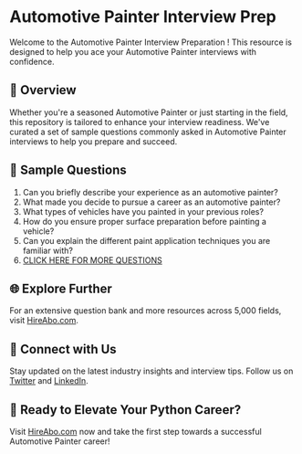 # Automotive Painter Interview Prep

Welcome to the Automotive Painter Interview Preparation ! This resource is designed to help you ace your Automotive Painter interviews with confidence.

## 🚀 Overview

Whether you're a seasoned Automotive Painter or just starting in the field, this repository is tailored to enhance your interview readiness. We've curated a set of sample questions commonly asked in Automotive Painter interviews to help you prepare and succeed.

## 📝 Sample Questions

1. Can you briefly describe your experience as an automotive painter?
2. What made you decide to pursue a career as an automotive painter?
3. What types of vehicles have you painted in your previous roles?
4. How do you ensure proper surface preparation before painting a vehicle?
5. Can you explain the different paint application techniques you are familiar with?
6. [CLICK HERE FOR MORE QUESTIONS](https://hireabo.com/job/12_4_11/Automotive%20Painter)

## 🌐 Explore Further

For an extensive question bank and more resources across 5,000 fields, visit [HireAbo.com](https://www.hireabo.com).

## 📱 Connect with Us

Stay updated on the latest industry insights and interview tips. Follow us on [Twitter](https://twitter.com/hireabo) and [LinkedIn](https://www.linkedin.com/in/hire-abo-3609972a8/).

## 🚀 Ready to Elevate Your Python Career?

Visit [HireAbo.com](https://www.hireabo.com) now and take the first step towards a successful Automotive Painter career!